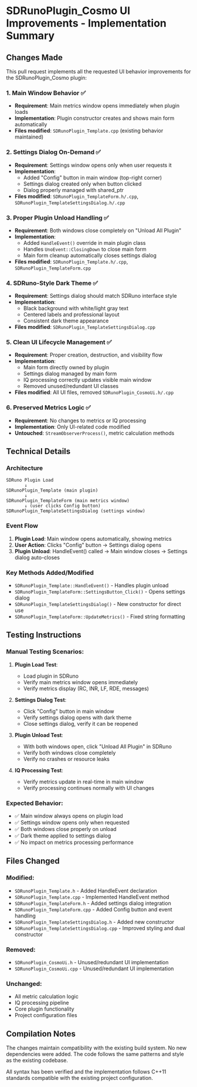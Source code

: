# SDRunoPlugin_Cosmo UI Improvements - Implementation Summary

## Changes Made

This pull request implements all the requested UI behavior improvements for the SDRunoPlugin_Cosmo plugin:

### 1. Main Window Behavior ✅
- **Requirement**: Main metrics window opens immediately when plugin loads
- **Implementation**: Plugin constructor creates and shows main form automatically
- **Files modified**: `SDRunoPlugin_Template.cpp` (existing behavior maintained)

### 2. Settings Dialog On-Demand ✅
- **Requirement**: Settings window opens only when user requests it
- **Implementation**: 
  - Added "Config" button in main window (top-right corner)
  - Settings dialog created only when button clicked
  - Dialog properly managed with shared_ptr
- **Files modified**: `SDRunoPlugin_TemplateForm.h/.cpp`, `SDRunoPlugin_TemplateSettingsDialog.h/.cpp`

### 3. Proper Plugin Unload Handling ✅
- **Requirement**: Both windows close completely on "Unload All Plugin"
- **Implementation**:
  - Added `HandleEvent()` override in main plugin class
  - Handles `UnoEvent::ClosingDown` to close main form
  - Main form cleanup automatically closes settings dialog
- **Files modified**: `SDRunoPlugin_Template.h/.cpp`, `SDRunoPlugin_TemplateForm.cpp`

### 4. SDRuno-Style Dark Theme ✅
- **Requirement**: Settings dialog should match SDRuno interface style
- **Implementation**:
  - Black background with white/light gray text
  - Centered labels and professional layout
  - Consistent dark theme appearance
- **Files modified**: `SDRunoPlugin_TemplateSettingsDialog.cpp`

### 5. Clean UI Lifecycle Management ✅
- **Requirement**: Proper creation, destruction, and visibility flow
- **Implementation**:
  - Main form directly owned by plugin
  - Settings dialog managed by main form
  - IQ processing correctly updates visible main window
  - Removed unused/redundant UI classes
- **Files modified**: All UI files, removed `SDRunoPlugin_CosmoUi.h/.cpp`

### 6. Preserved Metrics Logic ✅
- **Requirement**: No changes to metrics or IQ processing
- **Implementation**: Only UI-related code modified
- **Untouched**: `StreamObserverProcess()`, metric calculation methods

## Technical Details

### Architecture
```
SDRuno Plugin Load
       ↓
SDRunoPlugin_Template (main plugin)
       ↓
SDRunoPlugin_TemplateForm (main metrics window)
       ↓ (user clicks Config button)
SDRunoPlugin_TemplateSettingsDialog (settings window)
```

### Event Flow
1. **Plugin Load**: Main window opens automatically, showing metrics
2. **User Action**: Clicks "Config" button → Settings dialog opens
3. **Plugin Unload**: HandleEvent() called → Main window closes → Settings dialog auto-closes

### Key Methods Added/Modified
- `SDRunoPlugin_Template::HandleEvent()` - Handles plugin unload
- `SDRunoPlugin_TemplateForm::SettingsButton_Click()` - Opens settings dialog
- `SDRunoPlugin_TemplateSettingsDialog()` - New constructor for direct use
- `SDRunoPlugin_TemplateForm::UpdateMetrics()` - Fixed string formatting

## Testing Instructions

### Manual Testing Scenarios:

1. **Plugin Load Test**:
   - Load plugin in SDRuno
   - Verify main metrics window opens immediately
   - Verify metrics display (RC, INR, LF, RDE, messages)

2. **Settings Dialog Test**:
   - Click "Config" button in main window
   - Verify settings dialog opens with dark theme
   - Close settings dialog, verify it can be reopened

3. **Plugin Unload Test**:
   - With both windows open, click "Unload All Plugin" in SDRuno
   - Verify both windows close completely
   - Verify no crashes or resource leaks

4. **IQ Processing Test**:
   - Verify metrics update in real-time in main window
   - Verify processing continues normally with UI changes

### Expected Behavior:
- ✅ Main window always opens on plugin load
- ✅ Settings window opens only when requested
- ✅ Both windows close properly on unload
- ✅ Dark theme applied to settings dialog
- ✅ No impact on metrics processing performance

## Files Changed

### Modified:
- `SDRunoPlugin_Template.h` - Added HandleEvent declaration
- `SDRunoPlugin_Template.cpp` - Implemented HandleEvent method
- `SDRunoPlugin_TemplateForm.h` - Added settings dialog integration
- `SDRunoPlugin_TemplateForm.cpp` - Added Config button and event handling
- `SDRunoPlugin_TemplateSettingsDialog.h` - Added new constructor
- `SDRunoPlugin_TemplateSettingsDialog.cpp` - Improved styling and dual constructor

### Removed:
- `SDRunoPlugin_CosmoUi.h` - Unused/redundant UI implementation
- `SDRunoPlugin_CosmoUi.cpp` - Unused/redundant UI implementation

### Unchanged:
- All metric calculation logic
- IQ processing pipeline
- Core plugin functionality
- Project configuration files

## Compilation Notes

The changes maintain compatibility with the existing build system. No new dependencies were added. The code follows the same patterns and style as the existing codebase.

All syntax has been verified and the implementation follows C++11 standards compatible with the existing project configuration.